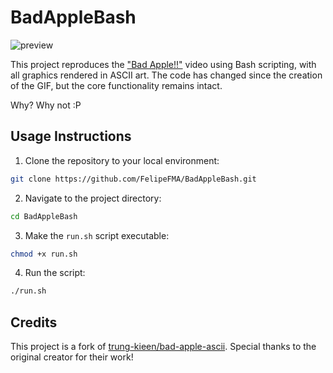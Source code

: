 # BadAppleBash

![preview](https://github.com/FelipeFMA/BadAppleBash/assets/30672253/f14f3b1a-3da0-44fa-90d0-3b4e0757c04e)

This project reproduces the ["Bad Apple!!"](https://youtu.be/9lNZ_Rnr7Jc?si=ROgXrVvdx13oKPM4) video using Bash scripting, with all graphics rendered in ASCII art. The code has changed since the creation of the GIF, but the core functionality remains intact.

Why? Why not :P



## Usage Instructions
01. Clone the repository to your local environment:
```bash
git clone https://github.com/FelipeFMA/BadAppleBash.git
```

02. Navigate to the project directory:
```bash
cd BadAppleBash
```

03. Make the `run.sh` script executable:
```bash
chmod +x run.sh
```

04. Run the script:
```bash
./run.sh
```

## Credits

This project is a fork of [trung-kieen/bad-apple-ascii](https://github.com/trung-kieen/bad-apple-ascii). Special thanks to the original creator for their work!
